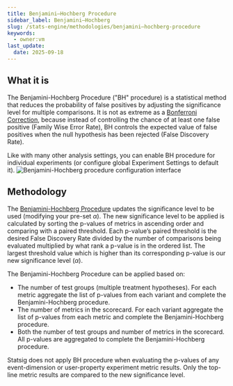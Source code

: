 ```yaml
---
title: Benjamini–Hochberg Procedure
sidebar_label: Benjamini–Hochberg
slug: /stats-engine/methodologies/benjamini–hochberg-procedure
keywords:
  - owner:vm
last_update:
  date: 2025-09-18
---
```


## What it is
The Benjamini-Hochberg Procedure ("BH" procedure) is a statistical method that reduces the probability of false positives by adjusting the significance level for multiple comparisons. It is not as extreme as a [Bonferroni Correction](/stats-engine/methodologies/bonferroni-correction), because instead of controlling the chance of at least one false positive (Family Wise Error Rate), BH controls the expected value of false positives when the null hypothesis has been rejected (False Discovery Rate).

Like with many other analysis settings, you can enable BH procedure for individual experiments (or configure global Experiment Settings to default it). 
![Benjamini-Hochberg procedure configuration interface](https://github.com/user-attachments/assets/c865494e-0ae4-489c-a416-45848b4d10bc)


## Methodology
The [Benjamini-Hochberg Procedure](https://www.statisticshowto.com/benjamini-hochberg-procedure/) updates the significance level to be used (modifying your pre-set $\alpha$). The new significance level to be applied is calculated by sorting the p-values of metrics in ascending order and comparing with a paired threshold. Each p-value’s paired threshold is the desired False Discovery Rate divided by the number of comparisons being evaluated multiplied by what rank a p-value is in the ordered list. The largest threshold value which is higher than its corresponding p-value is our new significance level ($\alpha$).

The Benjamini-Hochberg Procedure can be applied based on:

- The number of test groups (multiple treatment hypotheses). For each metric aggregate the list of p-values from each variant and complete the Benjamini-Hochberg procedure.
- The number of metrics in the scorecard. For each variant aggregate the list of p-values from each metric and complete the Benjamini-Hochberg procedure.
- Both the number of test groups and number of metrics in the scorecard. All p-values are aggregated to complete the Benjamini-Hochberg procedure.

Statsig does not apply BH procedure when evaluating the p-values of any event-dimension or user-property experiment metric results. Only the top-line metric results are compared to the new significance level.
